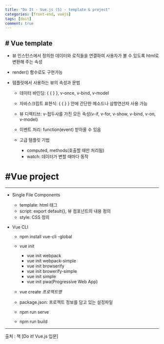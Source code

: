 ```yaml
---
title: "Do It - Vue.js (5) - template & project"
categories: [front-end, vuejs]
tags: [doit]
comment: true
---
```


## # Vue template

- 뷰 인스턴스에서 정의한 데이터와 로직들을 연결하여 사용자가 볼 수 있도록 html로 변환해 주는 속성
- render() 함수로도 구현가능
- 템플릿에서 사용하는 뷰의 속성과 문법

  - 데이터 바인딩: { { } }, v-once, v-bind, v-model
  - 자바스크립트 표현식: { { } } 안에 간단한 메소드나 삼항연산자 사용 가능
  - 뷰 디렉티브: v-접두사를 가진 모든 속성(v-if, v-for, v-show, v-bind, v-on, v-model)
  - 이벤트 처리: function(event) 받아올 수 있음
  - 고급 템플릿 기법

    - computed, methods(호출할 때만 처리됨)
    - watch: 데이터가 변할 때마다 동작

# #Vue project

---

- Single File Components

  - template: html 태그
  - script: export default{}, 뷰 컴포넌트의 내용 정의
  - style: CSS 정의

- Vue CLI

  - npm install vue-cli -global
  - vue init

    - vue init webpack
    - vue init webpack-simple
    - vue init browserify
    - vue init browerify-simple
    - vue init simple
    - vue init pwa(Progressive Web App)

  - vue create _프로젝트명_
  - package.json: 프로젝트 정보를 담고 있는 설정파일
  - npm run serve
  - npm run build

---

출처 : 책 [Do it! Vue.js 입문]

